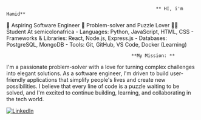                                                            ** HI, i'm Hamid**

🧠 Aspiring Software Engineer
🧩 Problem-solver and Puzzle Lover
👨‍💻 Student At semicolonafrica
      - Languages: Python, JavaScript, HTML, CSS
      - Frameworks & Libraries: React, Node.js, Express.js
      - Databases: PostgreSQL, MongoDB
      - Tools: Git, GitHub, VS Code, Docker (Learning)

                                                  **My Mission: **
I'm a passionate problem-solver with a love for turning complex challenges into elegant solutions. As a software engineer, I'm driven to build user-friendly applications that simplify people's lives and create new possibilities. I believe that every line of code is a puzzle waiting to be solved, and I'm excited to continue building, learning, and collaborating in the tech world.

[![LinkedIn](https://img.shields.io/badge/LinkedIn-0077B5?style=for-the-badge&logo=linkedin&logoColor=white)](https://www.linkedin.com/in/[https://www.linkedin.com/in/abdulhamid-abari-766b98362/])

